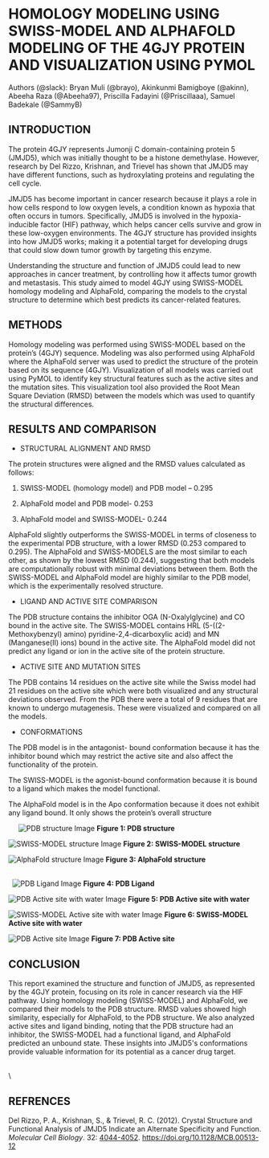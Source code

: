 # **HOMOLOGY MODELING USING SWISS-MODEL AND ALPHAFOLD MODELING OF THE 4GJY PROTEIN AND VISUALIZATION USING PYMOL**

Authors (@slack): Bryan Muli (@brayo), Akinkunmi Bamigboye (@akinn), Abeeha Raza (@Abeeha97), Priscilla Fadayini (@Priscillaaa), Samuel Badekale (@SammyB)


## **INTRODUCTION** 

The protein 4GJY represents Jumonji C domain-containing protein 5 (JMJD5), which was initially thought to be a histone demethylase. However, research by Del Rizzo, Krishnan, and Trievel has shown that JMJD5 may have different functions, such as hydroxylating proteins and regulating the cell cycle.

JMJD5 has become important in cancer research because it plays a role in how cells respond to low oxygen levels, a condition known as hypoxia that often occurs in tumors. Specifically, JMJD5 is involved in the hypoxia-inducible factor (HIF) pathway, which helps cancer cells survive and grow in these low-oxygen environments. The 4GJY structure has provided insights into how JMJD5 works; making it a potential target for developing drugs that could slow down tumor growth by targeting this enzyme.

Understanding the structure and function of JMJD5 could lead to new approaches in cancer treatment, by controlling how it affects tumor growth and metastasis. This study aimed to model 4GJY using SWISS-MODEL homology modeling and AlphaFold, comparing the models to the crystal structure to determine which best predicts its cancer-related features.


## **METHODS**

Homology modeling was performed using SWISS-MODEL based on the protein’s (4GJY) sequence. Modeling was also performed using AlphaFold where the AlphaFold server was used to predict the structure of the protein based on its sequence (4GJY). Visualization of all models was carried out using PyMOL to identify key structural features such as the active sites and the mutation sites. This visualization tool also provided the Root Mean Square Deviation (RMSD) between the models which was used to quantify the structural differences.


## **RESULTS AND COMPARISON**

- STRUCTURAL ALIGNMENT AND RMSD

The protein structures were aligned and the RMSD values calculated as follows:

1. SWISS-MODEL (homology model) and PDB model – 0.295

2. AlphaFold model and PDB model- 0.253 

3. AlphaFold model and SWISS-MODEL- 0.244

AlphaFold slightly outperforms the SWISS-MODEL in terms of closeness to the experimental PDB structure, with a lower RMSD (0.253 compared to 0.295). The AlphaFold and SWISS-MODELS are the most similar to each other, as shown by the lowest RMSD (0.244), suggesting that both models are computationally robust with minimal deviations between them. Both the SWISS-MODEL and AlphaFold model are highly similar to the PDB model, which is the experimentally resolved structure.

- LIGAND AND ACTIVE SITE COMPARISON

The PDB structure contains the inhibitor OGA (N-Oxalylglycine) and CO bound in the active site. The SWISS-MODEL contains HRL (5-((2-Methoxybenzyl) amino) pyridine-2,4-dicarboxylic acid) and MN (Manganese(II) ions) bound in the active site. The AlphaFold model did not predict any ligand or ion in the active site of the protein structure.

- ACTIVE SITE AND MUTATION SITES

The PDB contains 14 residues on the active site while the Swiss model had 21 residues on the active site which were both visualized and any structural deviations observed. From the PDB there were a total of 9 residues that are known to undergo mutagenesis. These were visualized and compared on all the models.

- CONFORMATIONS 

The PDB model is in the antagonist- bound conformation because it has the inhibitor bound which may restrict the active site and also affect the functionality of the protein.

The SWISS-MODEL is the agonist-bound conformation because it is bound to a ligand which makes the model functional.

The AlphaFold model is in the Apo conformation because it does not exhibit any ligand bound. It only shows the protein’s overall structure

    
![PDB structure Image](08C99CC2-01AF-4B17-8890-732B5975E15B.jpeg)
**Figure 1: PDB structure**

![SWISS-MODEL structure Image](BB0C38DF-CB59-483F-B4CE-69AF1249668E.jpeg)
**Figure 2: SWISS-MODEL structure**

![AlphaFold structure Image](5F161E78-A92B-4DE1-A9A4-DE537937B12A.jpeg)
**Figure 3: AlphaFold structure**

\
 
![PDB Ligand Image](72566644-7E3E-4EEC-88C0-B7D46FEB3727.png)
**Figure 4: PDB Ligand**

![PDB Active site with water Image](16309828-37DC-4794-BEC2-8B420099342B.png)
**Figure 5: PDB Active site with water**

![SWISS-MODEL Active site with water Image](DF5AF719-D03E-41C7-896B-18AC67843BCE.png)
**Figure 6: SWISS-MODEL Active site with water**

![PDB Active site Image](1BBB6D04-FD05-43FD-8084-CD6D0E896E59.png)
**Figure 7: PDB Active site**


## **CONCLUSION** 

This report examined the structure and function of JMJD5, as represented by the 4GJY protein, focusing on its role in cancer research via the HIF pathway. Using homology modeling (SWISS-MODEL) and AlphaFold, we compared their models to the PDB structure. RMSD values showed high similarity, especially for AlphaFold, to the PDB structure. We also analyzed active sites and ligand binding, noting that the PDB structure had an inhibitor, the SWISS-MODEL had a functional ligand, and AlphaFold predicted an unbound state. These insights into JMJD5's conformations provide valuable information for its potential as a cancer drug target.

\
\



## **REFRENCES**

Del Rizzo, P. A., Krishnan, S., & Trievel, R. C. (2012). Crystal Structure and Functional Analysis of JMJD5 Indicate an Alternate Specificity and Function. _Molecular Cell Biology_. 32: [4044-4052](tel:4044-4052). <https://doi.org/10.1128/MCB.00513-12> 
